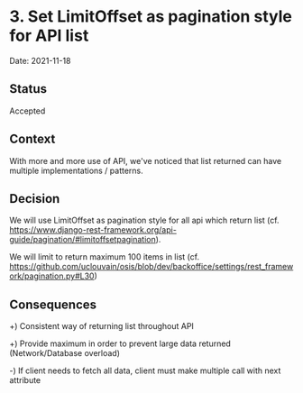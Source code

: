# 3. Set LimitOffset as pagination style for API list

Date: 2021-11-18

## Status

Accepted

## Context

With more and more use of API, we've noticed that list returned can have multiple implementations / patterns.


## Decision

We will use LimitOffset as pagination style for all api which return list 
(cf. https://www.django-rest-framework.org/api-guide/pagination/#limitoffsetpagination).

We will limit to return maximum 100 items in list (cf. https://github.com/uclouvain/osis/blob/dev/backoffice/settings/rest_framework/pagination.py#L30)

## Consequences

+) Consistent way of returning list throughout API

+) Provide maximum in order to prevent large data returned (Network/Database overload)

-) If client needs to fetch all data, client must make multiple call with next attribute